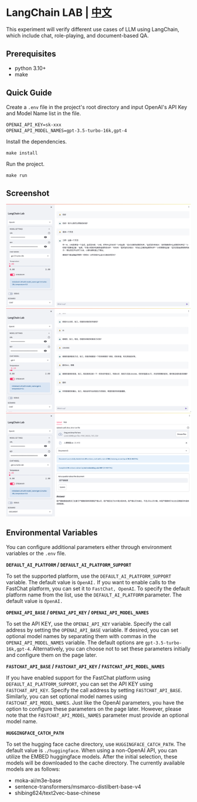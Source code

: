 # LangChain LAB | [中文](README_ZH.md)

This experiment will verify different use cases of LLM using LangChain, which include chat, role-playing, and document-based QA.

## Prerequisites

* python 3.10+
* make

## Quick Guide

Create a `.env` file in the project's root directory and input OpenAI's API Key and Model Name list in the file.

```text
OPENAI_API_KEY=sk-xxx
OPENAI_API_MODEL_NAMES=gpt-3.5-turbo-16k,gpt-4
```

Install the dependencies.

```shell
make install
```

Run the project.

```shell
make run
```

## Screenshot

![](docs/image-chat.png)
![](docs/image-player.png)
![](docs/image-doc.png)

## Environmental Variables

You can configure additional parameters either through environment variables or the `.env` file.

**`DEFAULT_AI_PLATFORM` / `DEFAULT_AI_PLATFORM_SUPPORT`**

To set the supported platform, use the `DEFAULT_AI_PLATFORM_SUPPORT` variable. The default value is `OpenAI.` If you want to enable calls to the FastChat platform, you can set it to `FastChat, OpenAI`. To specify the default platform name from the list, use the `DEFAULT_AI_PLATFORM` parameter. The default value is `OpenAI.`

**`OPENAI_API_BASE` / `OPENAI_API_KEY` / `OPENAI_API_MODEL_NAMES`**

To set the API KEY, use the `OPENAI_API_KEY` variable. Specify the call address by setting the `OPENAI_API_BASE` variable. If desired, you can set optional model names by separating them with commas in the `OPENAI_API_MODEL_NAMES` variable. The default options are `gpt-3.5-turbo-16k,gpt-4`. Alternatively, you can choose not to set these parameters initially and configure them on the page later.

**`FASTCHAT_API_BASE` / `FASTCHAT_API_KEY` / `FASTCHAT_API_MODEL_NAMES`**

If you have enabled support for the FastChat platform using `DEFAULT_AI_PLATFORM_SUPPORT`, you can set the API KEY using `FASTCHAT_API_KEY`. Specify the call address by setting `FASTCHAT_API_BASE`. Similarly, you can set optional model names using `FASTCHAT_API_MODEL_NAMES`. Just like the OpenAI parameters, you have the option to configure these parameters on the page later. However, please note that the `FASTCHAT_API_MODEL_NAMES` parameter must provide an optional model name.

**`HUGGINGFACE_CATCH_PATH`**

To set the hugging face cache directory, use `HUGGINGFACE_CATCH_PATH`. The default value is `./huggingface`. When using a non-OpenAI API, you can utilize the EMBED huggingface models. After the initial selection, these models will be downloaded to the cache directory. The currently available models are as follows:

* moka-ai/m3e-base
* sentence-transformers/msmarco-distilbert-base-v4
* shibing624/text2vec-base-chinese
